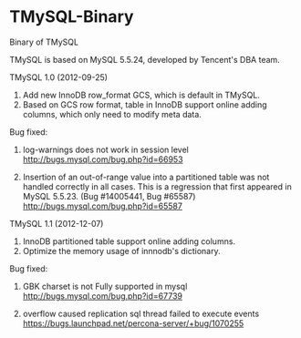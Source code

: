 TMySQL-Binary
=============

Binary of TMySQL


TMySQL is based on MySQL 5.5.24, developed by Tencent's DBA team.

TMySQL 1.0 (2012-09-25)
1. Add new InnoDB row_format GCS, which is default in TMySQL.
2. Based on GCS row format, table in InnoDB support online adding columns, which only need to modify meta data.

Bug fixed:
1. log-warnings does not work in session level
http://bugs.mysql.com/bug.php?id=66953

2. Insertion of an out-of-range value into a partitioned table was not handled correctly in all cases. This is a regression that first appeared in MySQL 5.5.23. (Bug #14005441, Bug #65587) 
http://bugs.mysql.com/bug.php?id=65587




TMySQL 1.1 (2012-12-07)
1. InnoDB partitioned table support online adding columns.
2. Optimize the memory usage of innnodb's dictionary.

Bug fixed:
1. GBK charset is not Fully supported in mysql
http://bugs.mysql.com/bug.php?id=67739

2. overflow caused replication sql thread failed to execute events
https://bugs.launchpad.net/percona-server/+bug/1070255
